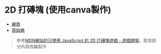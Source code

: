 # 2D 打磚塊 (使用canva製作)

- [網頁](https://peterwang0329.github.io/wp/Midterm/breakout_game/index.html)
- [原始碼](https://github.com/peterwang0329/wp/tree/master/Midterm/breakout_game)

>參考[MDN網站的只使用 JavaScript 的 2D 打磚塊遊戲 - 遊戲開發](https://developer.mozilla.org/zh-TW/docs/Games/Tutorials/2D_Breakout_game_pure_JavaScript)，取其部分內容改編製作
